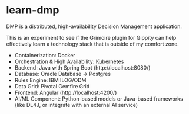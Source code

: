 # learn-dmp

DMP is a distributed, high-availability Decision Management application.

This is an experiment to see if the Grimoire plugin for Gippity can help effectively learn a technology stack that is outside of my comfort zone.

- Containerization: Docker
- Orchestration & High Availability: Kubernetes
- Backend: Java with Spring Boot (http://localhost:8080/)
- Database: Oracle Database -> Postgres
- Rules Engine: IBM ILOG/ODM
- Data Grid: Pivotal Gemfire Grid
- Frontend: Angular (http://localhost:4200/)
- AI/ML Component: Python-based models or Java-based frameworks (like DL4J, or integrate with an external AI service)
